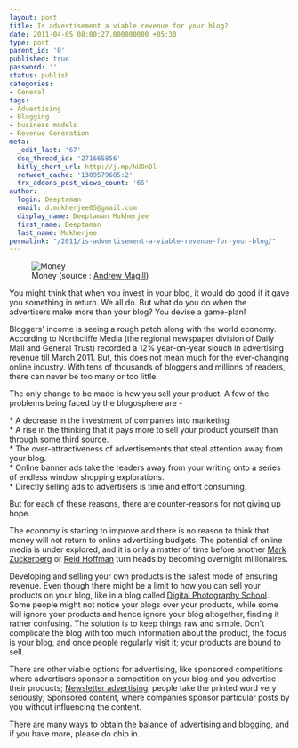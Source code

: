 ```yaml
---
layout: post
title: Is advertisement a viable revenue for your blog?
date: 2011-04-05 08:00:27.000000000 +05:30
type: post
parent_id: '0'
published: true
password: ''
status: publish
categories:
- General
tags:
- Advertising
- Blogging
- business models
- Revenue Generation
meta:
  _edit_last: '67'
  dsq_thread_id: '271665856'
  bitly_short_url: http://j.mp/kUOnDl
  retweet_cache: '1309579685:2'
  trx_addons_post_views_count: '65'
author:
  login: Deeptaman
  email: d.mukherjee05@gmail.com
  display_name: Deeptaman Mukherjee
  first_name: Deeptaman
  last_name: Mukherjee
permalink: "/2011/is-advertisement-a-viable-revenue-for-your-blog/"
---
```

<figure><img src="/static/2011/04/money.jpg" alt="Money" /><br />
<figcaption>Money (source : <a href="http://www.flickr.com/photos/amagill/3367543296/in/faves-brajeshwar/">Andrew Magill</a>)</figcaption>
</figure>
<p>You might think that when you invest in your blog, it would do good if it gave you something in return. We all do. But what do you do when the advertisers make more than your blog? You devise a game-plan!</p>
<p>Bloggers' income is seeing a rough patch along with the world economy. According to Northcliffe Media (the regional newspaper division of Daily Mail and General Trust) recorded a 12% year-on-year slouch in advertising revenue till March 2011. But, this does not mean much for the ever-changing online industry. With tens of thousands of bloggers and millions of readers, there can never be too many or too little.</p>
<p><!--more--></p>
<p>The only change to be made is how you sell your product. A few of the problems being faced by the blogosphere are - </p>
<p>* A decrease in the investment of companies into marketing.<br />
* A rise in the thinking that it pays more to sell your product yourself than through some third source.<br />
* The over-attractiveness of advertisements that steal attention away from your blog.<br />
* Online banner ads take the readers away from your writing onto a series of endless window shopping explorations.<br />
* Directly selling ads to advertisers is time and effort consuming. </p>
<p>But for each of these reasons, there are counter-reasons for not giving up hope. </p>
<p>The economy is starting to improve and there is no reason to think that money will not return to online advertising budgets. The potential of online media is under explored, and it is only a matter of time before another <a href="http://en.wikipedia.org/wiki/Mark_Zuckerberg">Mark Zuckerberg</a> or <a href="http://en.wikipedia.org/wiki/Reid_Hoffman">Reid Hoffman</a> turn heads by becoming overnight millionaires. </p>
<p>Developing and selling your own products is the safest mode of ensuring revenue. Even though there might be a limit to how you can sell your products on your blog, like in a blog called <a href="http://www.digital-photography-school.com/">Digital Photography School</a>. Some people might not notice your blogs over your products, while some will ignore your products and hence ignore your blog altogether, finding it rather confusing. The solution is to keep things raw and simple. Don't complicate the blog with too much information about the product, the focus is your blog, and once people regularly visit it; your products are bound to sell. </p>
<p>There are other viable options for advertising, like sponsored competitions where advertisers sponsor a competition on your blog and you advertise their products; <a href="http://www.marketingprofs.com/articles/2009/2869/four-key-components-of-e-newsletter-advertising">Newsletter advertising</a>, people take the printed word very seriously; Sponsored content, where companies sponsor particular posts by you without influencing the content. </p>
<p>There are many ways to obtain <a href="http://www.buyers-web.com/how-much-advertising-should-i-put-on-my-blog/">the balance</a> of advertising and blogging, and if you have more, please do chip in.</p>
